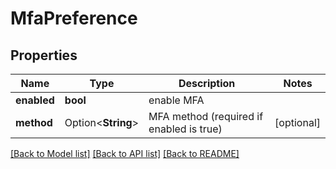 # MfaPreference

## Properties

Name | Type | Description | Notes
------------ | ------------- | ------------- | -------------
**enabled** | **bool** | enable MFA | 
**method** | Option<**String**> | MFA method (required if enabled is true) | [optional]

[[Back to Model list]](../README.md#documentation-for-models) [[Back to API list]](../README.md#documentation-for-api-endpoints) [[Back to README]](../README.md)


